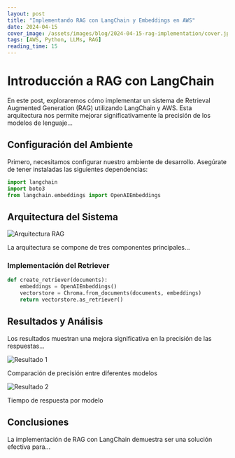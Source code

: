 ```yaml
---
layout: post
title: "Implementando RAG con LangChain y Embeddings en AWS"
date: 2024-04-15
cover_image: /assets/images/blog/2024-04-15-rag-implementation/cover.jpg
tags: [AWS, Python, LLMs, RAG]
reading_time: 15
---
```


# Introducción a RAG con LangChain

En este post, exploraremos cómo implementar un sistema de Retrieval Augmented Generation (RAG) utilizando LangChain y AWS. Esta arquitectura nos permite mejorar significativamente la precisión de los modelos de lenguaje...

## Configuración del Ambiente

Primero, necesitamos configurar nuestro ambiente de desarrollo. Asegúrate de tener instaladas las siguientes dependencias:

```python
import langchain
import boto3
from langchain.embeddings import OpenAIEmbeddings
```

## Arquitectura del Sistema

![Arquitectura RAG](/assets/images/blog/2024-04-15-rag-implementation/arquitectura.jpg)

La arquitectura se compone de tres componentes principales...

### Implementación del Retriever

```python
def create_retriever(documents):
    embeddings = OpenAIEmbeddings()
    vectorstore = Chroma.from_documents(documents, embeddings)
    return vectorstore.as_retriever()
```

## Resultados y Análisis

Los resultados muestran una mejora significativa en la precisión de las respuestas...

<!-- Ejemplo de uso de HTML para layout especial -->
<div class="results-grid">
  <div class="result-item">
    <img src="/assets/images/blog/2024-04-15-rag-implementation/resultado1.jpg" alt="Resultado 1">
    <p class="caption">Comparación de precisión entre diferentes modelos</p>
  </div>
  <div class="result-item">
    <img src="/assets/images/blog/2024-04-15-rag-implementation/resultado2.jpg" alt="Resultado 2">
    <p class="caption">Tiempo de respuesta por modelo</p>
  </div>
</div>

## Conclusiones

La implementación de RAG con LangChain demuestra ser una solución efectiva para...